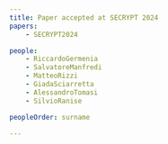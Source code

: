 ```yaml
---
title: Paper accepted at SECRYPT 2024
papers:
    - SECRYPT2024

people:
    - RiccardoGermenia
    - SalvatoreManfredi
    - MatteoRizzi
    - GiadaSciarretta
    - AlessandroTomasi
    - SilvioRanise

peopleOrder: surname

---
```


